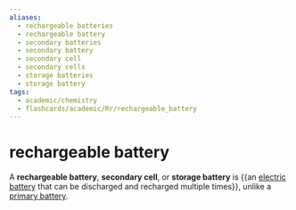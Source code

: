 ```yaml
---
aliases:
  - rechargeable batteries
  - rechargeable battery
  - secondary batteries
  - secondary battery
  - secondary cell
  - secondary cells
  - storage batteries
  - storage battery
tags:
  - academic/chemistry
  - flashcards/academic/Rr/rechargeable_battery
---
```


# rechargeable battery

A __rechargeable battery__, __secondary cell__, or __storage battery__ is {{an [electric battery](electric%20battery.md) that can be discharged and recharged multiple times}}, unlike a [primary battery](primary%20battery.md).
